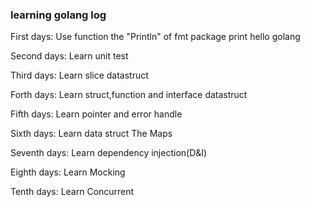### learning golang log

First days:
Use function the "Println" of fmt package print hello golang

Second days:
Learn unit test

Third days:
Learn slice datastruct

Forth days:
Learn struct,function and interface datastruct

Fifth days:
Learn pointer and error handle

Sixth days:
Learn data struct The Maps

Seventh days:
Learn dependency injection(D&I)

Eighth days:
Learn Mocking

Tenth days:
Learn Concurrent